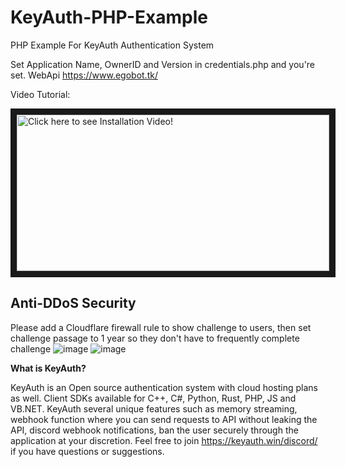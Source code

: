# KeyAuth-PHP-Example
PHP Example For KeyAuth Authentication System

Set Application Name, OwnerID and Version in credentials.php and you're set.
WebApi  https://www.egobot.tk/
 
Video Tutorial:

<a href="http://www.youtube.com/watch?feature=player_embedded&v=hU6yXGR5R1Y
" target="_blank"><img src="https://i.imgur.com/Cd6DbXD.png" 
alt="Click here to see Installation Video!" width="500" height="250" border="10" /></a>

## Anti-DDoS Security 

Please add a Cloudflare firewall rule to show challenge to users, then set challenge passage to 1 year so they don't have to frequently complete challenge
![image](https://user-images.githubusercontent.com/83034852/168191187-236e8be7-1b1c-4398-9360-462baa800fac.png)
![image](https://user-images.githubusercontent.com/83034852/168191204-d553f134-943b-466e-a98f-255fbab204c6.png)


**What is KeyAuth?**

KeyAuth is an Open source authentication system with cloud hosting plans as well. Client SDKs available for C++, C#, Python, Rust, PHP, JS and VB.NET.
KeyAuth several unique features such as memory streaming, webhook function where you can send requests to API without leaking the API, discord webhook notifications, ban the user securely through the application at your discretion.
Feel free to join https://keyauth.win/discord/ if you have questions or suggestions.
